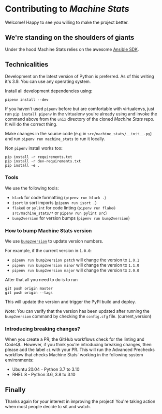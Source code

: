 # Contributing to _Machine Stats_

Welcome! Happy to see you willing to make the project better.

## We're standing on the shoulders of giants

Under the hood Machine Stats relies on the awesome [Ansible SDK](https://docs.ansible.com/ansible/latest/dev_guide/index.html).

## Technicalities

Development on the latest version of Python is preferred. As of this writing
it's 3.9.  You can use any operating system.

Install all development dependencies using:

```console
pipenv install --dev
```

If you haven't used `pipenv` before but are comfortable with virtualenvs, just
run `pip install pipenv` in the virtualenv you're already using and invoke the
command above from the `unix` directory of the cloned _Machine Stats_ repo. It
will do the correct thing.

Make changes in the source code (e.g in `src/machine_stats/__init__.py`) and
run `pipenv run machine_stats` to run it locally.

Non `pipenv` install works too:

```console
pip install -r requirements.txt
pip install -r dev-requirements.txt
pip install -e .
```

### Tools

We use the following tools:

* `black` for code formatting (`pipenv run black .`)
* `isort` to sort imports (`pipenv run isort .`)
* `flake8` or `pylint` for code linting (`pipenv run flake8
  src/machine_stats/*` or `pipenv run pylint src`)
* `bump2version` for version bumps (`pipenv run bump2version`)

### How to bump Machine Stats version

We use [`bump2version`](https://pypi.org/project/bump2version/) to update version numbers.

For example, if the current version in `1.0.0`:

* `pipenv run bump2version patch` will change the version to `1.0.1`
* `pipenv run bump2version minor` will change the version to `1.1.0`
* `pipenv run bump2version major` will change the version to `2.0.0`

After that all you need to do is to run

```console
git push origin master
git push origin --tags
```

This will update the version and trigger the PyPI build and deploy.

_Note_: You can verify that the version has been updated after running the `bump2version` command by checking the `config.cfg` file. (current_version)

### Introducing breaking changes?

When you create a PR, the GitHub workflows check for the linting and CodeQL. However, if you think you're introducing breaking changes, then please add the label `ci` with your PR. This will run the Advanced Prechecks workflow that checks Machine Stats' working in the following system environments:

* Ubuntu 20.04 - Python 3.7 to 3.10
* RHEL 8 - Python 3.6, 3.8 to 3.10

## Finally

Thanks again for your interest in improving the project! You're taking action
when most people decide to sit and watch.
